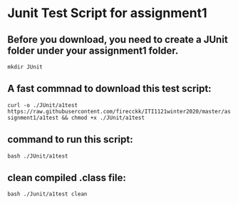 # Junit Test Script for assignment1

## Before you download, you need to create a JUnit folder under your assignment1 folder.
`mkdir JUnit`

## A fast commnad to download this test script: 
`curl -o ./JUnit/a1test https://raw.githubusercontent.com/firecckk/ITI1121winter2020/master/assignment1/a1test && chmod +x ./JUnit/a1test`

## command to run this script:
`bash ./JUnit/a1test`

## clean compiled .class file:
`bash ./Junit/a1test clean`

